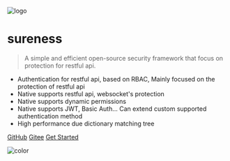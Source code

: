 ![logo](../_media/favicon.ico)

# sureness

> A simple and efficient open-source security framework that focus on protection for restful api.

- Authentication for restful api, based on RBAC, Mainly focused on the protection of restful api 
- Native supports  restful api, websocket's protection  
- Native supports dynamic permissions  
- Native supports JWT, Basic Auth... Can extend custom supported authentication method  
- High performance due dictionary matching tree  

[GitHub](https://github.com/tomsun28/sureness/)
[Gitee](https://gitee.com/tomsun28/sureness/)
[Get Started](/en/README.md)

![color](#e23fa6)